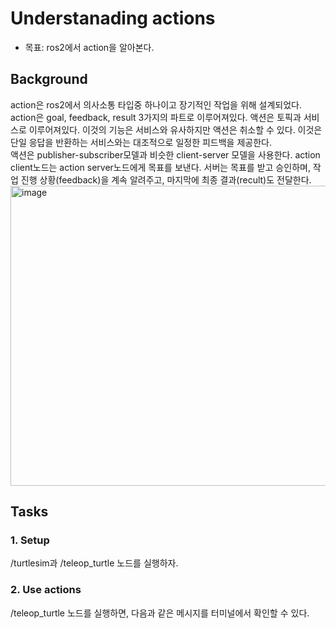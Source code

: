 # Understanading actions
* 목표: ros2에서 action을 알아본다.

## Background
action은 ros2에서 의사소통 타입중 하나이고 장기적인 작업을 위해 설계되었다. action은 goal, feedback, result 3가지의 파트로 이루어져있다. 액션은 토픽과 서비스로 이루어져있다. 이것의 기능은 서비스와 유사하지만 액션은 취소할 수 있다. 이것은 단일 응답을 반환하는 서비스와는 대조적으로 일정한 피드백을 제공한다.       
액션은 publisher-subscriber모델과 비슷한 client-server 모델을 사용한다. action client노드는 action server노드에게 목표를 보낸다. 서버는 목표를 받고 승인하며, 작업 진행 상황(feedback)을 계속 알려주고, 마지막에 최종 결과(recult)도 전달한다.     
<img width="854" height="480" alt="image" src="https://github.com/user-attachments/assets/bdf1fdbb-f937-48d2-a2db-4d0ad9ff17d6" />     
## Tasks
### 1. Setup
/turtlesim과 /teleop_turtle 노드를 실행하자.    
### 2. Use actions
/teleop_turtle 노드를 실행하면, 다음과 같은 메시지를 터미널에서 확인할 수 있다.    

